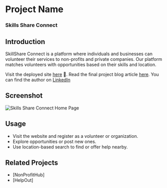 # Project Name 
### Skills Share Connect

## Introduction
<p>SkillShare Connect is a platform where individuals and businesses can volunteer their services to non-profits and private companies. Our platform matches volunteers with opportunities based on their skills and location. </p>

Visit the deployed site [here](https://skillsshareconnect20240912173200.azurewebsites.net/) :rocket:. Read the final project blog article [here](https://medium.com/@geswintclifton3/skillshare-connect-empowering-volunteerism-through-technology-0c27a73ff57f).
You can find the author on [LinkedIn](https://www.linkedin.com/in/petercliftongeswint2023/)</p>

## Screenshot

![Skills Share Connect Home Page](https://github.com/user-attachments/assets/37a06590-a145-4246-8c95-23c81e6f10ca)

## Usage
- Visit the website and register as a volunteer or organization.
- Explore opportunities or post new ones.
- Use location-based search to find or offer help nearby.

## Related Projects
- [NonProfitHub]
- [HelpOut]
